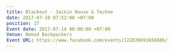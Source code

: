 ```yaml
---
title: Blackout - Jackin House & Techno
date: 2017-07-10 07:52:00 +07:00
position: 17
Event date: 2017-07-14 00:00:00 +07:00
Venue: Nomad Backpackers
Event URL: https://www.facebook.com/events/122830491656886/
---
```


